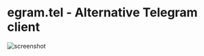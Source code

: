 # egram.tel - Alternative Telegram client

![screenshot](https://raw.githubusercontent.com/x2bool/egram.tel/master/screenshot.png)
